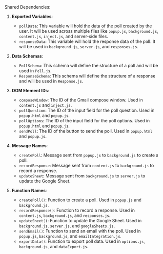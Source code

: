 Shared Dependencies:

1. **Exported Variables**: 
   - `pollData`: This variable will hold the data of the poll created by the user. It will be used across multiple files like `popup.js`, `background.js`, `content.js`, `inject.js`, and server-side files.
   - `responseData`: This variable will hold the response data of the poll. It will be used in `background.js`, `server.js`, and `responses.js`.

2. **Data Schemas**:
   - `PollSchema`: This schema will define the structure of a poll and will be used in `Poll.js`.
   - `ResponseSchema`: This schema will define the structure of a response and will be used in `Response.js`.

3. **DOM Element IDs**:
   - `composeWindow`: The ID of the Gmail compose window. Used in `content.js` and `inject.js`.
   - `pollQuestion`: The ID of the input field for the poll question. Used in `popup.html` and `popup.js`.
   - `pollOptions`: The ID of the input field for the poll options. Used in `popup.html` and `popup.js`.
   - `sendPoll`: The ID of the button to send the poll. Used in `popup.html` and `popup.js`.

4. **Message Names**:
   - `createPoll`: Message sent from `popup.js` to `background.js` to create a poll.
   - `recordResponse`: Message sent from `content.js` to `background.js` to record a response.
   - `updateSheet`: Message sent from `background.js` to `server.js` to update the Google Sheet.

5. **Function Names**:
   - `createPoll()`: Function to create a poll. Used in `popup.js` and `background.js`.
   - `recordResponse()`: Function to record a response. Used in `content.js`, `background.js`, and `responses.js`.
   - `updateSheet()`: Function to update the Google Sheet. Used in `background.js`, `server.js`, and `googleSheets.js`.
   - `sendEmail()`: Function to send an email with the poll. Used in `popup.js`, `background.js`, and `emailIntegration.js`.
   - `exportData()`: Function to export poll data. Used in `options.js`, `background.js`, and `dataExport.js`.